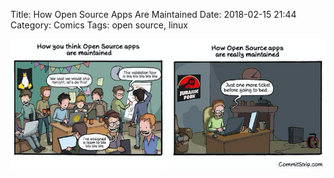 Title: How Open Source Apps Are Maintained
Date: 2018-02-15 21:44
Category: Comics
Tags: open source, linux


![Comic Strip](/images/how-open-source-is-maintained.jpg)
